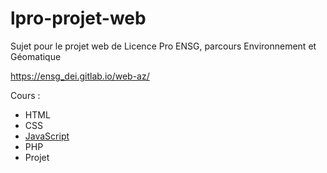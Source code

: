 # lpro-projet-web

Sujet pour le projet web de Licence Pro ENSG, parcours Environnement et Géomatique

https://ensg_dei.gitlab.io/web-az/

Cours :
* HTML
* CSS
* [JavaScript](docs/javascript.md)
* PHP
* Projet

